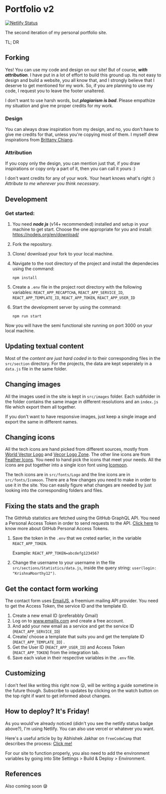 # Portfolio v2

[
![Netlify Status](https://api.netlify.com/api/v1/badges/36e0d159-6a65-40f1-9910-36bc4b2d67c1/deploy-status)](https://app.netlify.com/sites/modest-kare-bf32da/deploys)

The second iteration of my personal portfolio site.

TL; DR

## Forking

Yes! You can use my code and design on our site! But of course, **_with attribution_**.
I have put in a lot of effort to build this ground up. Its not easy to design and build a website, you all know that, and I strongly believe that I deserve to get mentioned for my work. So, if you are planning to use my code, I request you to leave the footer unaltered.

I don't want to use harsh words, but _**plagiarism is bad**_. Please empathize my situation and give me proper credits for my work.

### Design

You can always draw inspiration from my design, and no, you don't have to give me credits for that, unless you're copying most of them. I myself drew inspirations from [Brittany Chiang](https://github.com/bchiang7).

### Attribution

If you copy only the design, you can mention just that, if you draw inspirations or copy only a part of it, then you can call it yours :)

I don't want credits for any of your work. Your heart knows what's right :) _Attribute to me wherever you think necessary_.

## Development

### Get started:

1.  You need **_node js_** (v14+ recommended) installed and setup in your machine to get start.
    Choose the one appropriate for you and install: https://nodejs.org/en/download/

2.  Fork the repository.

3.  Clone/ download your fork to your local machine.

4.  Navigate to the root directory of the project and install the dependecies using the command:

        npm install

5.  Create a `.env` file in the project root directory with the following variables: `REACT_APP_RECAPTCHA`, `REACT_APP_SERVICE_ID`, `REACT_APP_TEMPLATE_ID`, `REACT_APP_TOKEN`, `REACT_APP_USER_ID`

6.  Start the development server by using the command:

        npm run start

Now you will have the semi functional site running on port 3000 on your local machine.

## Updating textual content

Most of the _content are just hard coded_ in to their corresponding files in the `src/section` directory. For the projects, the data are kept seperately in a `data.js` file in the same folder.

## Changing images

All the images used in the site is kept in `src/images` folder. Each subfolder in the folder contains the same image in different resolutions and an `index.js` file which export them all together.

If you don't want to have responsive images, just keep a single image and export the same in different names.

## Changing icons

All the tech icons are hand picked from different sources, mostly from [World Vector Logo](https://worldvectorlogo.com/) and [Vecor Logo Zone](https://www.vectorlogo.zone/). The other line icons are from [Feather Icons](https://feathericons.com/). You need to hand pick the icons that meet your needs. All the icons are put together into a single icon font using [Icomoon](https://icomoon.io/).

The tech icons are in `src/fonts/Logo` and the line icons are in `src/fonts/Icomoon`. There are a few changes you need to make in order to use it in the site. You can easily figure what changes are needed by just looking into the corresponding folders and files.

## Fixing the stats and the graph

The GithHub statistics are fetched using the GitHub GraphQL API. You need a Personal Access Token in order to send requests to the API. [Click here](https://docs.github.com/en/github/authenticating-to-github/creating-a-personal-access-token) to know more about GitHub Personal Access Tokens.

1. Save the token in the `.env` that we creted earlier, in the variable `REACT_APP_TOKEN`.

   Example:
   `REACT_APP_TOKEN=abcdefg1234567`

2. Change the username to your username in the file `src/sections/Statistics/data.js`, inside the query string: `user(login: "KrishnaMoorthy12")`.

## Get the contact form working

The contact form uses [EmailJS](https://www.emailjs.com/), a freemium mailing API provider. You need to get the Access Token, the service ID and the template ID.

1. Create a new email ID (preferabbly Gmail)
2. Log on to www.emailjs.com and create a free account.
3. And add your new email as a service and get the service ID (`REACT_APP_SERVICE_ID`)
4. Create/ choose a template that suits you and get the template ID (`REACT_APP_TEMPLATE_ID`) .
5. Get the User ID (`REACT_APP_USER_ID`) and Access Token (`REACT_APP_TOKEN`) from the integration tab.
6. Save each value in their respective variables in the `.env` file.

## Customizing

I don't feel like writing this right now 😛, will be writing a guide sometime in the future though. Subscribe to updates by clicking on the watch button on the top right if want to get informed about changes.

## How to deploy? It's Friday!

As you would've already noticed (didn't you see the netlify status badge above?), I'm using Netlify. You can also use vercel or whatever you want.

Here's a useful article by by Abhishek Jakhar on `freeCodeCamp` that describes the process: [Click me!](https://www.freecodecamp.org/news/how-to-deploy-a-react-application-to-netlify-363b8a98a985/)

For our site to function properly, you also need to add the environment variables by going into Site Settings > Build & Deploy > Environment.

## References

Also coming soon 😪
